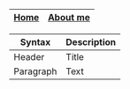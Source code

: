 | [Home](/) | [About me](about_me.md) |
| ---- | ---- |


| Syntax      | Description |
| ----------- | ----------- |
| Header      | Title       |
| Paragraph   | Text        |
